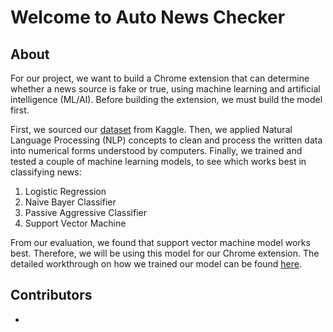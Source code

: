 # Welcome to Auto News Checker
## About
For our project, we want to build a Chrome extension that can determine whether a news source is fake or true, using machine learning and artificial intelligence (ML/AI). Before building the extension, we must build the model first.

First, we sourced our [dataset](https://www.kaggle.com/datasets/saurabhshahane/fake-news-classification) from Kaggle. Then, we applied Natural Language Processing (NLP) concepts to clean and process the written data into numerical forms understood by computers. Finally, we trained and tested a couple of machine learning models, to see which works best in classifying news:
1. Logistic Regression
2. Naive Bayer Classifier
3. Passive Aggressive Classifier
4. Support Vector Machine

From our evaluation, we found that support vector machine model works best. Therefore, we will be using this model for our Chrome extension. The detailed workthrough on how we trained our model can be found [here](https://github.com/yukiwukii/auto-news-checker/blob/main/machine-learning-model.ipynb).

## Contributors
- 
